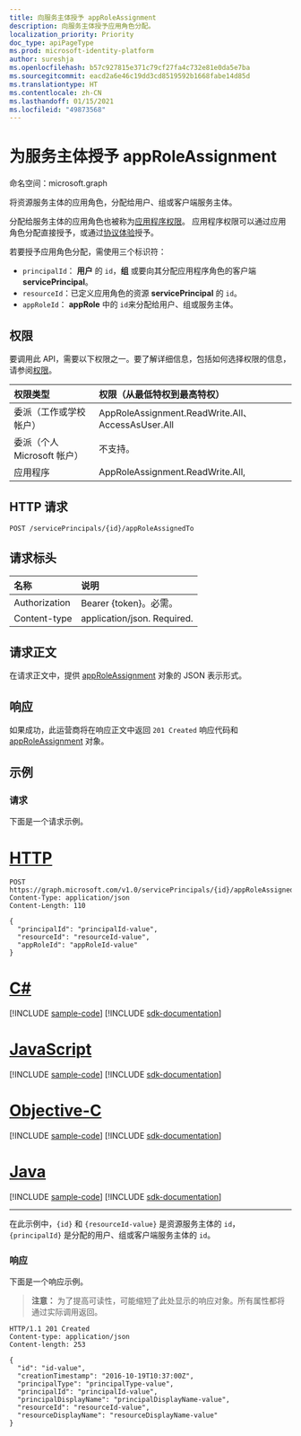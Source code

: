 ```yaml
---
title: 向服务主体授予 appRoleAssignment
description: 向服务主体授予应用角色分配。
localization_priority: Priority
doc_type: apiPageType
ms.prod: microsoft-identity-platform
author: sureshja
ms.openlocfilehash: b57c927815e371c79cf27fa4c732e81e0da5e7ba
ms.sourcegitcommit: eacd2a6e46c19dd3cd8519592b1668fabe14d85d
ms.translationtype: HT
ms.contentlocale: zh-CN
ms.lasthandoff: 01/15/2021
ms.locfileid: "49873568"
---
```

# <a name="grant-an-approleassignment-for-a-service-principal"></a>为服务主体授予 appRoleAssignment

命名空间：microsoft.graph


将资源服务主体的应用角色，分配给用户、组或客户端服务主体。

分配给服务主体的应用角色也被称为[应用程序权限](/azure/active-directory/develop/v2-permissions-and-consent#permission-types)。 应用程序权限可以通过应用角色分配直接授予，或通过[协议体验](/azure/active-directory/develop/application-consent-experience)授予。

若要授予应用角色分配，需使用三个标识符：

- `principalId`： **用户** 的 `id`，**组** 或要向其分配应用程序角色的客户端 **servicePrincipal**。
- `resourceId`：已定义应用角色的资源 **servicePrincipal** 的 `id`。
- `appRoleId`： **appRole** 中的 `id`来分配给用户、组或服务主体。

## <a name="permissions"></a>权限

要调用此 API，需要以下权限之一。要了解详细信息，包括如何选择权限的信息，请参阅[权限](/graph/permissions-reference)。

|权限类型      | 权限（从最低特权到最高特权）              |
|:--------------------|:---------------------------------------------------------|
|委派（工作或学校帐户） | AppRoleAssignment.ReadWrite.All、AccessAsUser.All    |
|委派（个人 Microsoft 帐户） | 不支持。    |
|应用程序 | AppRoleAssignment.ReadWrite.All, |

## <a name="http-request"></a>HTTP 请求

<!-- { "blockType": "ignored" } -->
```http
POST /servicePrincipals/{id}/appRoleAssignedTo
```

## <a name="request-headers"></a>请求标头

| 名称       | 说明|
|:-----------|:----------|
| Authorization | Bearer {token}。必需。  |
| Content-type | application/json. Required. |

## <a name="request-body"></a>请求正文

在请求正文中，提供 [appRoleAssignment](../resources/approleassignment.md) 对象的 JSON 表示形式。

## <a name="response"></a>响应

如果成功，此运营商将在响应正文中返回 `201 Created` 响应代码和 [appRoleAssignment](../resources/approleassignment.md) 对象。

## <a name="examples"></a>示例

### <a name="request"></a>请求

下面是一个请求示例。


# <a name="http"></a>[HTTP](#tab/http)
<!-- {
  "blockType": "request",
  "name": "serviceprincipal_create_approleassignedto"
}-->

```http
POST https://graph.microsoft.com/v1.0/servicePrincipals/{id}/appRoleAssignedTo
Content-Type: application/json
Content-Length: 110

{
  "principalId": "principalId-value",
  "resourceId": "resourceId-value",
  "appRoleId": "appRoleId-value"
}
```
# <a name="c"></a>[C#](#tab/csharp)
[!INCLUDE [sample-code](../includes/snippets/csharp/serviceprincipal-create-approleassignedto-csharp-snippets.md)]
[!INCLUDE [sdk-documentation](../includes/snippets/snippets-sdk-documentation-link.md)]

# <a name="javascript"></a>[JavaScript](#tab/javascript)
[!INCLUDE [sample-code](../includes/snippets/javascript/serviceprincipal-create-approleassignedto-javascript-snippets.md)]
[!INCLUDE [sdk-documentation](../includes/snippets/snippets-sdk-documentation-link.md)]

# <a name="objective-c"></a>[Objective-C](#tab/objc)
[!INCLUDE [sample-code](../includes/snippets/objc/serviceprincipal-create-approleassignedto-objc-snippets.md)]
[!INCLUDE [sdk-documentation](../includes/snippets/snippets-sdk-documentation-link.md)]

# <a name="java"></a>[Java](#tab/java)
[!INCLUDE [sample-code](../includes/snippets/java/serviceprincipal-create-approleassignedto-java-snippets.md)]
[!INCLUDE [sdk-documentation](../includes/snippets/snippets-sdk-documentation-link.md)]

---


在此示例中，`{id}` 和 `{resourceId-value}` 是资源服务主体的 `id`，`{principalId}` 是分配的用户、组或客户端服务主体的 `id`。

### <a name="response"></a>响应

下面是一个响应示例。 

> **注意：** 为了提高可读性，可能缩短了此处显示的响应对象。所有属性都将通过实际调用返回。

<!-- {
  "blockType": "response",
  "truncated": true,
  "@odata.type": "microsoft.graph.appRoleAssignment"
} -->

```http
HTTP/1.1 201 Created
Content-type: application/json
Content-length: 253

{
  "id": "id-value",
  "creationTimestamp": "2016-10-19T10:37:00Z",
  "principalType": "principalType-value",
  "principalId": "principalId-value",
  "principalDisplayName": "principalDisplayName-value",
  "resourceId": "resourceId-value",
  "resourceDisplayName": "resourceDisplayName-value"
}
```

<!-- uuid: 8fcb5dbc-d5aa-4681-8e31-b001d5168d79
2015-10-25 14:57:30 UTC -->
<!--
{
  "type": "#page.annotation",
  "description": "Create appRoleAssignment",
  "keywords": "",
  "section": "documentation",
  "tocPath": "",
  "suppressions": [
  ]
}
-->
